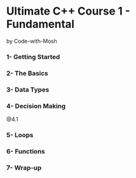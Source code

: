 # Ultimate C++ Course 1 - Fundamental

by Code-with-Mosh

### 1- Getting Started

### 2- The Basics

### 3- Data Types

### 4- Decision Making

@4.1

### 5- Loops

### 6- Functions

### 7- Wrap-up



